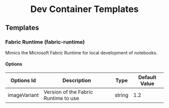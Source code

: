 <h1 align="center">Dev Container Templates</h1>

## Templates

<!-- START_TEMPLATES -->

### Fabric Runtime (fabric-runtime)

Mimics the Microsoft Fabric Runtime for local development of notebooks.

#### Options

| Options Id | Description | Type | Default Value |
|-----|-----|-----|-----|
| imageVariant | Version of the Fabric Runtime to use | string | 1.2 |


<!-- END_TEMPLATES -->
